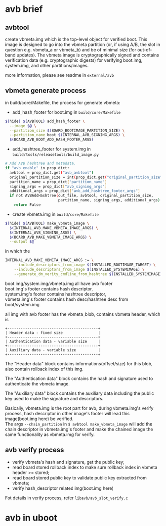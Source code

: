 # avb brief
## avbtool
create vbmeta.img which is the
top-level object for verified boot. This image is designed to go into
the vbmeta partition (or, if using A/B, the slot in question
e.g. vbmeta_a or vbmeta_b) and be of minimal size (for out-of-band
updates). The vbmeta image is cryptographically signed and contains
verification data (e.g. cryptographic digests) for verifying boot.img,
system.img, and other partitions/images.

more information, please see readme in `external/avb`

## vbmeta generate process
in build/core/Makefile, the process for generate vbmeta:
* add_hash_footer for boot.img
in `build/core/Makefile`
```sh
$(hide) $(AVBTOOL) add_hash_footer \
  --image $@ \
  --partition_size $(BOARD_BOOTIMAGE_PARTITION_SIZE) \
  --partition_name boot $(INTERNAL_AVB_SIGNING_ARGS) \
  $(BOARD_AVB_BOOT_ADD_HASH_FOOTER_ARGS)
```
* add_hashtree_footer for system.img
in `build/tools/releasetools/build_image.py`
```sh
# Add AVB hashtree and metadata.
if "avb_enable" in prop_dict:
  avbtool = prop_dict.get("avb_avbtool")
  original_partition_size = int(prop_dict.get("original_partition_size"))
  partition_name = prop_dict["partition_name"]
  signing_args = prop_dict["avb_signing_args"]
  additional_args = prop_dict["avb_add_hashtree_footer_args"]
  if not AVBAddHashtree(out_file, avbtool, original_partition_size,
                        partition_name, signing_args, additional_args):
    return False
```
* create vbmeta.img
in `build/core/Makefile`
```sh
$(hide) $(AVBTOOL) make_vbmeta_image \
  $(INTERNAL_AVB_MAKE_VBMETA_IMAGE_ARGS) \
  $(INTERNAL_AVB_SIGNING_ARGS) \
  $(BOARD_AVB_MAKE_VBMETA_IMAGE_ARGS) \
  --output $@
```
in which the
```sh
INTERNAL_AVB_MAKE_VBMETA_IMAGE_ARGS := \
    --include_descriptors_from_image $(INSTALLED_BOOTIMAGE_TARGET) \
    --include_descriptors_from_image $(INSTALLED_SYSTEMIMAGE) \
    --generate_dm_verity_cmdline_from_hashtree $(INSTALLED_SYSTEMIMAGE)
```

boot.img/system.img/vbmeta.img all have avb footer  
boot.img's footer contains hash descriptor,  
system.img's footer contains hashtree descriptor,  
vbmeta.img's footer contains hash desc/hashtree desc from boot/system.img

all img with avb footer has the vbmeta_blob, contains vbmeta header, which is
```
+-----------------------------------------+
| Header data - fixed size                |
+-----------------------------------------+
| Authentication data - variable size     |
+-----------------------------------------+
| Auxiliary data - variable size          |
+-----------------------------------------+
```
The "Header data" block contains informations(offset/size) for this blob, also
contain rollback index of this img.

The "Authentication data" block contains the hash and signature used to authenticate
the vbmeta image.

The "Auxiliary data" block contains the auxiliary data including the public key used to make
the signature and descriptors.

Basically, vbmeta.img is the root part for avb, during vbmeta.img's verify process, hash descriptor
in other image's footer will lead this image(boot.img here) be verified.  
The args `--chain_partition` in `$ avbtool make_vbmeta_image` will add the chain descriptor in
vbmeta.img's footer and make the chained image the same functionality as vbmeta.img for verify.

## avb verify process
* verify vbmeta's hash and signature, get the public key;
* read board stored rollback index to make sure rollback index in vbmeta header >= stored;
* read board stored public key to validate public key extracted from vbmeta;
* verify hash_descriptor related img(boot.img here)

Fot details in verify process, refer `libavb/avb_slot_verify.c`

# avb in uboot
